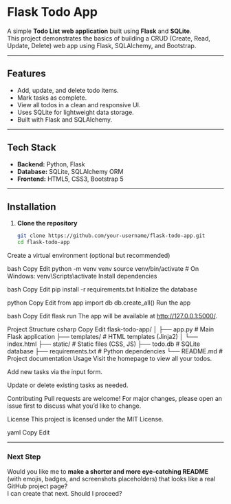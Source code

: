
# Flask Todo App

A simple **Todo List web application** built using **Flask** and **SQLite**.  
This project demonstrates the basics of building a CRUD (Create, Read, Update, Delete) web app using Flask, SQLAlchemy, and Bootstrap.

---

## Features

- Add, update, and delete todo items.
- Mark tasks as complete.
- View all todos in a clean and responsive UI.
- Uses SQLite for lightweight data storage.
- Built with Flask and SQLAlchemy.

---

## Tech Stack

- **Backend:** Python, Flask
- **Database:** SQLite, SQLAlchemy ORM
- **Frontend:** HTML5, CSS3, Bootstrap 5

---

## Installation

1. **Clone the repository**
   ```bash
   git clone https://github.com/your-username/flask-todo-app.git
   cd flask-todo-app
Create a virtual environment (optional but recommended)

bash
Copy
Edit
python -m venv venv
source venv/bin/activate   # On Windows: venv\Scripts\activate
Install dependencies

bash
Copy
Edit
pip install -r requirements.txt
Initialize the database

python
Copy
Edit
from app import db
db.create_all()
Run the app

bash
Copy
Edit
flask run
The app will be available at http://127.0.0.1:5000/.

Project Structure
csharp
Copy
Edit
flask-todo-app/
│
├── app.py                # Main Flask application
├── templates/            # HTML templates (Jinja2)
│   └── index.html
├── static/               # Static files (CSS, JS)
├── todo.db               # SQLite database
├── requirements.txt      # Python dependencies
└── README.md             # Project documentation
Usage
Visit the homepage to view all your todos.

Add new tasks via the input form.

Update or delete existing tasks as needed.

Contributing
Pull requests are welcome! For major changes, please open an issue first to discuss what you’d like to change.

License
This project is licensed under the MIT License.

yaml
Copy
Edit

---

### Next Step
Would you like me to **make a shorter and more eye-catching README** (with emojis, badges, and screenshots placeholders) that looks like a real GitHub project page?  
I can create that next. Should I proceed?


